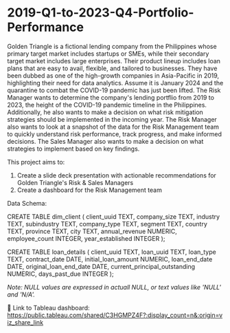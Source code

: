 # 2019-Q1-to-2023-Q4-Portfolio-Performance

Golden Triangle is a fictional lending company from the Philippines whose primary target market includes startups or SMEs, while their secondary target market includes large enterprises. Their product lineup includes loan plans that are easy to avail, flexible, and tailored to businesses. They have been dubbed as one of the high-growth companies in Asia-Pacific in 2019, highlighting their need for data analytics. Assume it is January 2024 and the quarantine to combat the COVID-19 pandemic has just been lifted. The Risk Manager wants to determine the company's lending portflio from 2019 to 2023, the height of the COVID-19 pandemic timeline in the Philippines. Additionally, he also wants to make a decision on what risk mitigation strategies should be implemented in the incoming year. The Risk Manager also wants to look at a snapshot of the data for the Risk Management team to quickly understand risk performance, track progress, and make informed decisions. The Sales Manager also wants to make a decision on what strategies to implement based on key findings.

This project aims to:
1. Create a slide deck presentation with actionable recommendations for Golden Triangle's Risk & Sales Managers
2. Create a dashboard for the Risk Management team

Data Schema:

CREATE TABLE dim_client (
	client_uuid TEXT,
	company_size TEXT,
	industry TEXT,
	subindustry TEXT,
	company_type TEXT,
	segment TEXT,
	country TEXT,
	province TEXT,
	city TEXT,
	annual_revenue NUMERIC,
	employee_count INTEGER,
	year_established INTEGER
);

CREATE TABLE loan_details (
	client_uuid TEXT,
	loan_uuid TEXT,
	loan_type TEXT,
	contract_date DATE,
	initial_loan_amount NUMERIC,
	loan_end_date DATE,
	original_loan_end_date DATE,
	current_principal_outstanding NUMERIC,
	days_past_due INTEGER
);

_Note: NULL values are expressed in actuall NULL, or text values like 'NULL' and 'N/A'._

🔗 Link to Tableau dashboard:
https://public.tableau.com/shared/C3HGMPZ4F?:display_count=n&:origin=viz_share_link

